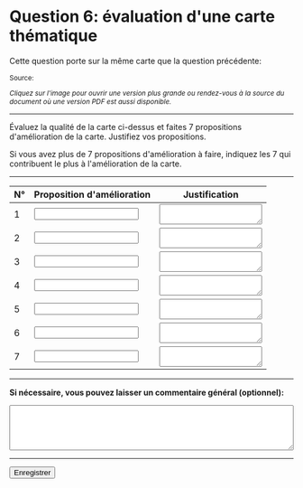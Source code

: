 # Question 6: évaluation d'une carte thématique

<link rel="stylesheet" href="assets/q6/style.css" />

Cette question porte sur la même carte que la question précédente:

<div id="carte"></div>

<p style="font-size: 85%;">Source: <span id="source"></span></p>

<p style="font-size: 85%; font-style: italic;">Cliquez sur l'image pour ouvrir une version plus grande ou rendez-vous à la source du document où une version PDF est aussi disponible.</p>

---

Évaluez la qualité de la carte ci-dessus et faites 7 propositions d'amélioration de la carte.
Justifiez vos propositions.

Si vous avez plus de 7 propositions d'amélioration à faire, indiquez les 7 qui contribuent le plus
à l'amélioration de la carte.

---

<form id="q6" onsubmit="event.preventDefault(); Q.submit()">
  <input type="hidden" id="asset_id" name="asset_id" />
  <div style="margin-top: 15px;">
    <table style="width: 100%">
      <thead>
        <tr>
          <th>N°</th>
          <th>Proposition d'amélioration</th>
          <th>Justification</th>
        </tr>
      </thead>
      <tbody>
        <tr>
          <td>1</td>
          <td style="width: calc(40% - 40px);"><input id="r1_prop" name="r1_prop" onchange="Q.save()" /></td>
          <td style="width: calc(60% - 40px);"><textarea id="r1_just" name="r1_just" onchange="Q.save()"></textarea></td>
        </tr>
        <tr>
          <td>2</td>
          <td><input id="r2_prop" name="r2_prop" onchange="Q.save()" /></td>
          <td><textarea id="r2_just" name="r2_just" onchange="Q.save()"></textarea></td>
        </tr>
        <tr>
          <td>3</td>
          <td><input id="r3_prop" name="r3_prop" onchange="Q.save()" /></td>
          <td><textarea id="r3_just" name="r3_just" onchange="Q.save()"></textarea></td>
        </tr>
        <tr>
          <td>4</td>
          <td><input id="r4_prop" name="r4_prop" onchange="Q.save()" /></td>
          <td><textarea id="r4_just" name="r4_just" onchange="Q.save()"></textarea></td>
        </tr>
        <tr>
          <td>5</td>
          <td><input id="r5_prop" name="r5_prop" onchange="Q.save()" /></td>
          <td><textarea id="r5_just" name="r5_just" onchange="Q.save()"></textarea></td>
        </tr>
        <tr>
          <td>6</td>
          <td><input id="r6_prop" name="r6_prop" onchange="Q.save()" /></td>
          <td><textarea id="r6_just" name="r6_just" onchange="Q.save()"></textarea></td>
        </tr>
        <tr>
          <td>7</td>
          <td><input id="r7_prop" name="r7_prop" onchange="Q.save()" /></td>
          <td><textarea id="r7_just" name="r7_just" onchange="Q.save()"></textarea></td>
        </tr>
      </tbody>
    </table>
  </div>
  <hr />
  <div style="margin-top: 15px;">
    <p style="font-weight: 700;">Si nécessaire, vous pouvez laisser un commentaire général (optionnel):</p>
    <textarea onchange="Q.save()" id="commentaire" name="commentaire" style="width: 100%; height: 80px;"></textarea>
  </div>
  <hr />
  <button class="btn btn-sm btn-success">Enregistrer</button>
</form>

<script src="assets/q6/script.js"></script>
